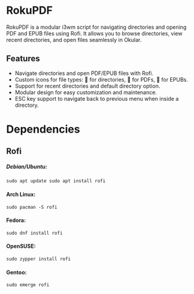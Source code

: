 # RokuPDF

RokuPDF is a modular i3wm script for navigating directories and opening PDF and EPUB files using Rofi. It allows you to browse directories, view recent directories, and open files seamlessly in Okular.

## Features
- Navigate directories and open PDF/EPUB files with Rofi.
- Custom icons for file types: 📂 for directories, 📄 for PDFs, 📖 for EPUBs.
- Support for recent directories and default directory option.
- Modular design for easy customization and maintenance.
- ESC key support to navigate back to previous menu when inside a directory.

# Dependencies

## Rofi

##### Debian/Ubuntu:
``sudo apt update
sudo apt install rofi``
#### Arch Linux: 
``sudo pacman -S rofi``
#### Fedora: 
``sudo dnf install rofi``
#### OpenSUSE: 
``sudo zypper install rofi``
#### Gentoo: 
``sudo emerge rofi``
